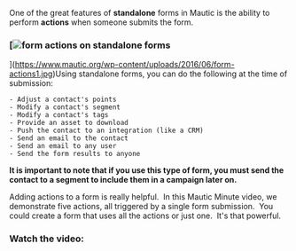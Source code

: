 One of the great features of **standalone** forms in Mautic is the ability to perform **actions** when someone submits the form.



### [![form actions on standalone forms](https://www.mautic.org/wp-content/uploads/2016/06/form-actions1.jpg)
](https://www.mautic.org/wp-content/uploads/2016/06/form-actions1.jpg)Using standalone forms, you can do the following at the time of submission:



	- Adjust a contact's points
	- Modify a contact's segment
	- Modify a contact's tags
	- Provide an asset to download
	- Push the contact to an integration (like a CRM)
	- Send an email to the contact
	- Send an email to any user
	- Send the form results to anyone


**It is important to note that if you use this type of form, you must send the contact to a segment to include them in a campaign later on.**

Adding actions to a form is really helpful.  In this Mautic Minute video, we demonstrate five actions, all triggered by a single form submission.  You could create a form that uses all the actions or just one.  It's that powerful.

### Watch the video:
<script src="//fast.wistia.com/embed/medias/xzhv08m3qf.jsonp" async></script><script src="//fast.wistia.com/assets/external/E-v1.js" async></script>


<span class="wistia_embed wistia_async_xzhv08m3qf popover=true popoverAnimateThumbnail=true videoFoam=true" style="display: inline-block; height: 100%; width: 100%;"> </span>

Make sure you subscribe to our [YouTube channel.](https://www.youtube.com/channel/UCcc9_x7_gNICPkrbG2NU9Xw)

If you’d like to suggest a topic, please head over to the #[support](https://mautic.slack.com/archives/support) channel and message @imrodmartin.